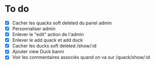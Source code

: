 # To do
- [X] Cacher les quacks soft deleted du panel admin
- [X] Personnaliser admin
- [X] Enlever le "edit" action de l'admin
- [X] Enlever le add quack et add duck
- [X] Cacher les ducks soft deleted /show/:id
- [X] Ajouter view Duck banni  
- [X] Voir les commentaires associés quand on va sur /quack/show/:id 